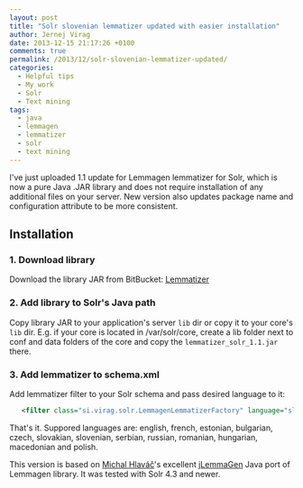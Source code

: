```yaml
---
layout: post
title: "Solr slovenian lemmatizer updated with easier installation"
author: Jernej Virag
date: 2013-12-15 21:17:26 +0100
comments: true
permalink: /2013/12/solr-slovenian-lemmatizer-updated/
categories:
  - Helpful tips
  - My work
  - Solr
  - Text mining
tags:
  - java
  - lemmagen
  - lemmatizer
  - solr
  - text mining
---
```

I've just uploaded 1.1 update for Lemmagen lemmatizer for Solr, which is now a pure Java .JAR library and does not require installation of any additional files on your server. 
New version also updates package name and configuration attribute to be more consistent.

## Installation

### 1. Download library

Download the library JAR from BitBucket: [Lemmatizer][1]

### 2. Add library to Solr's Java path

Copy library JAR to your application's server `lib` dir or copy it to your core's `lib` dir.  E.g. if your core is located in /var/solr/core, create a lib folder next to conf and data folders of the core and copy the `lemmatizer_solr_1.1.jar` there.

### 3. Add lemmatizer to schema.xml

Add lemmatizer filter to your Solr schema and pass desired language to it:

``` xml
   <filter class="si.virag.solr.LemmagenLemmatizerFactory" language="slovenian" />
```

That's it. Suppored languages are: english, french, estonian, bulgarian, czech, slovakian, slovenian, serbian, russian, romanian, hungarian, macedonian and polish.

This version is based on [Michal Hlaváč][3]'s excellent [jLemmaGen][2] Java port of Lemmagen library. It was tested with Solr 4.3 and newer.

  [1]: https://bitbucket.org/mavrik/slovene_lemmatizer/downloads/lemmatizer_solr_1.1.jar 
  [2]: https://bitbucket.org/hlavki/jlemmagen
  [3]: http://blog.hlavki.eu/